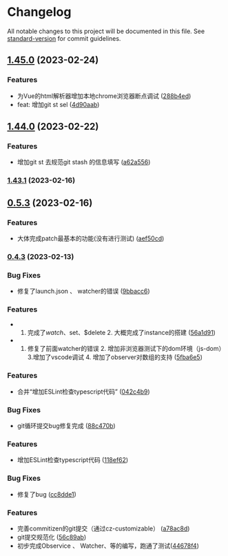 # Changelog

All notable changes to this project will be documented in this file. See [standard-version](https://github.com/conventional-changelog/standard-version) for commit guidelines.

## [1.45.0](https://github.com/LPZ0058/vue2-study/compare/v1.44.0...v1.45.0) (2023-02-24)


### Features

* 为Vue的html解析器增加本地chrome浏览器断点调试 ([288b4ed](https://github.com/LPZ0058/vue2-study/commit/288b4ed493e4b079743a01e0085cf90e8972d45b))
* feat: 增加git st sel ([4d90aab](https://github.com/LPZ0058/vue2-study/commit/4d90aab9bbf53000537f8ee9f8c76f2aec60846c))

## [1.44.0](https://github.com/LPZ0058/vue2-study/compare/v1.43.1...v1.44.0) (2023-02-22)


### Features

* 增加git st 去规范git stash 的信息填写 ([a62a556](https://github.com/LPZ0058/vue2-study/commit/a62a5563e44b8c47025cf8a06c69918252ddbbbc))

### [1.43.1](https://github.com/LPZ0058/vue2-study/compare/v1.43.0...v1.43.1) (2023-02-16)

## [0.5.3](https://github.com/LPZ0058/vue2-study/compare/v1.42.1...v1.43.0) (2023-02-16)


### Features

* 大体完成patch最基本的功能(没有进行测试) ([aef50cd](https://github.com/LPZ0058/vue2-study/commit/aef50cd3358f5d765ad793113ff98cd23e2b3f9e))

### [0.4.3](https://github.com/LPZ0058/vue2-study/compare/v1.42.0...v1.42.1) (2023-02-13)


### Bug Fixes

* 修复了launch.json 、 watcher的错误 ([9bbacc6](https://github.com/LPZ0058/vue2-study/commit/9bbacc69db97e2bd0cf0035fab241aa45bd2de57))


### Features

* 1. 完成了$watch、$set、$delete 2. 大概完成了instance的搭建 ([56a1d91](https://github.com/LPZ0058/vue2-study/commit/56a1d915df8bd1fb8ac44035a5a06206c0f79906))
* 1. 修复了前面watcher的错误 2. 增加非浏览器测试下的dom环境（js-dom）3.增加了vscode调试 4. 增加了observer对数组的支持 ([5fba6e5](https://github.com/LPZ0058/vue2-study/commit/5fba6e5d823b0259626acd360473f0158b91d60a))



### Features

* 合并“增加ESLint检查typescript代码” ([042c4b9](https://github.com/LPZ0058/vue2-study/commit/042c4b946555bcf922d510af2335d24a6895c3de))


### Bug Fixes

* git循环提交bug修复完成 ([88c470b](https://github.com/LPZ0058/vue2-study/commit/88c470b0515d2abf17286a46d1d9a2f5fa633841))


### Features

* 增加ESLint检查typescript代码 ([118ef62](https://github.com/LPZ0058/vue2-study/commit/118ef629fb5bda9218230b3f4b7c71f916efe577))


### Bug Fixes

* 修复了bug ([cc8dde1](https://github.com/LPZ0058/vue2-study/commit/cc8dde1137a42603abfa4a088efe6005caad71e7))


### Features

* 完善commitizen的git提交（通过cz-customizable） ([a78ac8d](https://github.com/LPZ0058/vue2-study/commit/a78ac8d437d25dd66cac2f673105fb1dcb2c52d5))
* git提交规范化 ([56c89ab](https://github.com/LPZ0058/vue2-study/commit/56c89abf8bd059f19508fa058ee5a29a1e68c93a))
* 初步完成Observice 、 Watcher、等的编写，跑通了测试([44678f4](https://github.com/LPZ0058/vue2-study/commit/44678f49f3492b10f063d502b408907ad820787a))
